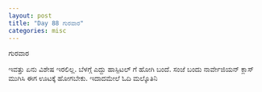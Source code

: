 ```yaml
---
layout: post
title: "Day 88 ಗುರವಾರ"
categories: misc
---
```


ಗುರವಾರ

ಇವತ್ತು ಏನು ವಿಶೇಷ ಇರಲಿಲ್ಲ. ಬೆಳಗ್ಗೆ ಎದ್ದು ಹಾಸ್ಪಿಟಲ್ ಗೆ ಹೋಗಿ ಬಂದೆ. ಸಂಜೆ ಬಂದು ನಾರ್ವೇಜಿಯನ್ ಕ್ಲಾಸ್ ಮುಗಿಸಿ ಈಗ ಊಟಕ್ಕೆ ಹೋಗಬೇಕು. ಇದಾದಮೇಲೆ ಓದಿ ಮಲ್ಕೊತಿನಿ
